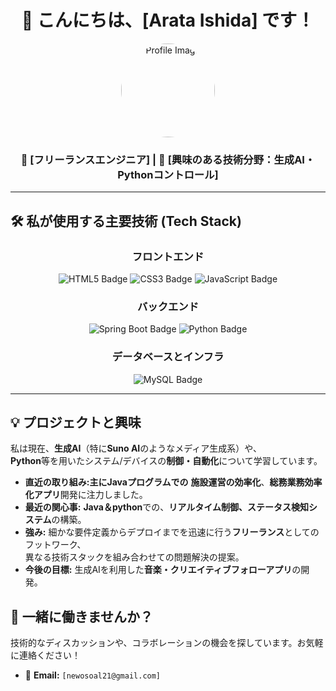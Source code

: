 <div align="center">
  
  # 🚀 こんにちは、[Arata Ishida] です！
  
  <p align="center">
    <img src="[あなたのプロフィール画像URL]" width="150" alt="Profile Image" style="border-radius: 50%;">
  </p>

  ### 🏢 [フリーランスエンジニア] | 🌟 [興味のある技術分野：生成AI・Pythonコントロール]
  
  ---
</div>

## 🛠️ 私が使用する主要技術 (Tech Stack)

<div align="center">
  
### フロントエンド
  <img src="https://img.shields.io/badge/HTML5-E34F26?style=for-the-badge&logo=html5&logoColor=white" alt="HTML5 Badge">
  <img src="https://img.shields.io/badge/CSS3-1572B6?style=for-the-badge&logo=css3&logoColor=white" alt="CSS3 Badge">
  <img src="https://img.shields.io/badge/JavaScript-F7DF1E?style=for-the-badge&logo=javascript&logoColor=black" alt="JavaScript Badge">

  <br>

  ### バックエンド
  <img src="https://img.shields.io/badge/SpringBoot-6DB33F?style=for-the-badge&logo=spring-boot&logoColor=white" alt="Spring Boot Badge">
  <img src="https://img.shields.io/badge/Python-3776AB?style=for-the-badge&logo=python&logoColor=white" alt="Python Badge">


  <br>

  ### データベースとインフラ
  <img src="https://img.shields.io/badge/MySQL-4479A1?style=for-the-badge&logo=mysql&logoColor=white" alt="MySQL Badge">

</div>

---

## 💡 プロジェクトと興味

私は現在、**生成AI**（特に**Suno AI**のようなメディア生成系）や、<br>
**Python**等を用いたシステム/デバイスの**制御・自動化**について学習しています。

* **直近の取り組み:主にJavaプログラムでの** **施設運営の効率化**、**総務業務効率化アプリ**開発に注力しました。
* **最近の関心事:** **Java＆python**での、**リアルタイム制御、ステータス検知システム**の構築。
* **強み:** 細かな要件定義からデプロイまでを迅速に行う**フリーランス**としてのフットワーク、<br>
            異なる技術スタックを組み合わせての問題解決の提案。
* **今後の目標:** 生成AIを利用した**音楽・クリエイティブフォローアプリ**の開発。

## 🤝 一緒に働きませんか？

技術的なディスカッションや、コラボレーションの機会を探しています。お気軽に連絡ください！

* 📧 **Email:** `[newosoal21@gmail.com]`

